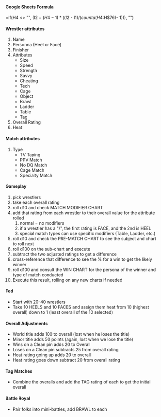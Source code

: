 #### Google Sheets Formula
=if(H4 <> "", (I$2 - (H4 - 1) * ((I$2 - I$1) / (counta(H$4:H$76)- 1))), "")

#### Wrestler attributes
1. Name
2. Personna (Heel or Face)
3. Finisher
4. Attributes
	- Size
	- Speed
	- Strength
	- Savvy
	- Cheating
	- Tech
	- Cage
	- Object
	- Brawl
	- Ladder
	- Table
	- Tag
5. Overall Rating
6. Heat
#### Match attributes
1. Type
	- TV Taping
	- PPV Match
	- No DQ Match
	- Cage Match
	- Specialty Match
#### Gameplay
1. pick wrestlers
2. take each overall rating
3. roll d10 and check MATCH MODIFIER CHART
4. add that rating from each wrestler to their overall value for the attribute rolled
	1. normal = no modifiers
	2. if a wrestler has a "/", the first rating is FACE, and the 2nd is HEEL
	3. special match types can use specific modifiers (Table, Ladder, etc.)
5. roll d10 and check the PRE-MATCH CHART to see the subject and chart to roll next
6. roll d100 on the sub-chart and execute
7. subtract the two adjusted ratings to get a difference
8. cross-reference that difference to see the % for a win to get the likely winner
9. roll d100 and consult the WIN CHART for the persona of the winner and type of match conducted
10. Execute this result, rolling on any new charts if needed
#### Fed
- Start with 20-40 wrestlers
- Take 10 HEELS and 10 FACES and assign them heat from 10 (highest overall) down to 1 (least overall of the 10 selected)
#### Overall Adjustments
- World title adds 100 to overall (lost when he loses the title)
- Minor title adds 50 points (again, lost when we lose the title)
- Wins on a Clean pin adds 20 to Overall
- Loses on a Clean pin subtracts 25 from overall rating
- Heat rating going up adds 20 to overall
- Heat rating goes down subtract 20 from overall rating
#### Tag Matches
- Combine the overalls and add the TAG rating of each to get the initial overall
#### Battle Royal
- Pair folks into mini-battles, add BRAWL to each